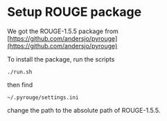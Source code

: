 # Setup ROUGE package


We got the ROUGE-1.5.5 package from [https://github.com/andersjo/pyrouge](https://github.com/andersjo/pyrouge)

To install the package, run the scripts
```
./run.sh
```
then find 
```
~/.pyrouge/settings.ini
```
change the path to the absolute path of ROUGE-1.5.5.